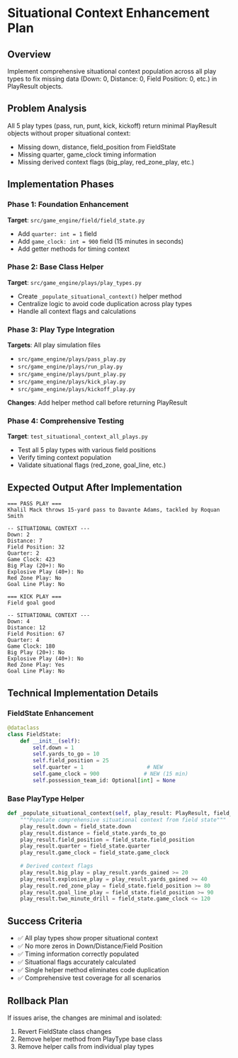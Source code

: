 # Situational Context Enhancement Plan

## Overview
Implement comprehensive situational context population across all play types to fix missing data (Down: 0, Distance: 0, Field Position: 0, etc.) in PlayResult objects.

## Problem Analysis
All 5 play types (pass, run, punt, kick, kickoff) return minimal PlayResult objects without proper situational context:
- Missing down, distance, field_position from FieldState
- Missing quarter, game_clock timing information  
- Missing derived context flags (big_play, red_zone_play, etc.)

## Implementation Phases

### Phase 1: Foundation Enhancement
**Target**: `src/game_engine/field/field_state.py`
- Add `quarter: int = 1` field
- Add `game_clock: int = 900` field (15 minutes in seconds)
- Add getter methods for timing context

### Phase 2: Base Class Helper
**Target**: `src/game_engine/plays/play_types.py`
- Create `_populate_situational_context()` helper method
- Centralize logic to avoid code duplication across play types
- Handle all context flags and calculations

### Phase 3: Play Type Integration
**Targets**: All play simulation files
- `src/game_engine/plays/pass_play.py`
- `src/game_engine/plays/run_play.py` 
- `src/game_engine/plays/punt_play.py`
- `src/game_engine/plays/kick_play.py`
- `src/game_engine/plays/kickoff_play.py`

**Changes**: Add helper method call before returning PlayResult

### Phase 4: Comprehensive Testing
**Target**: `test_situational_context_all_plays.py`
- Test all 5 play types with various field positions
- Verify timing context population
- Validate situational flags (red_zone, goal_line, etc.)

## Expected Output After Implementation

```
=== PASS PLAY ===
Khalil Mack throws 15-yard pass to Davante Adams, tackled by Roquan Smith

-- SITUATIONAL CONTEXT ---
Down: 2
Distance: 7
Field Position: 32
Quarter: 2
Game Clock: 423
Big Play (20+): No
Explosive Play (40+): No
Red Zone Play: No
Goal Line Play: No

=== KICK PLAY ===
Field goal good

-- SITUATIONAL CONTEXT ---
Down: 4
Distance: 12
Field Position: 67
Quarter: 4
Game Clock: 180
Big Play (20+): No
Explosive Play (40+): No
Red Zone Play: Yes
Goal Line Play: No
```

## Technical Implementation Details

### FieldState Enhancement
```python
@dataclass
class FieldState:
    def __init__(self):
        self.down = 1
        self.yards_to_go = 10
        self.field_position = 25
        self.quarter = 1                    # NEW
        self.game_clock = 900              # NEW (15 min)
        self.possession_team_id: Optional[int] = None
```

### Base PlayType Helper
```python
def _populate_situational_context(self, play_result: PlayResult, field_state: FieldState):
    """Populate comprehensive situational context from field state"""
    play_result.down = field_state.down
    play_result.distance = field_state.yards_to_go
    play_result.field_position = field_state.field_position
    play_result.quarter = field_state.quarter
    play_result.game_clock = field_state.game_clock
    
    # Derived context flags
    play_result.big_play = play_result.yards_gained >= 20
    play_result.explosive_play = play_result.yards_gained >= 40
    play_result.red_zone_play = field_state.field_position >= 80
    play_result.goal_line_play = field_state.field_position >= 90
    play_result.two_minute_drill = field_state.game_clock <= 120
```

## Success Criteria
- ✅ All play types show proper situational context
- ✅ No more zeros in Down/Distance/Field Position
- ✅ Timing information correctly populated
- ✅ Situational flags accurately calculated
- ✅ Single helper method eliminates code duplication
- ✅ Comprehensive test coverage for all scenarios

## Rollback Plan
If issues arise, the changes are minimal and isolated:
1. Revert FieldState class changes
2. Remove helper method from PlayType base class
3. Remove helper calls from individual play types